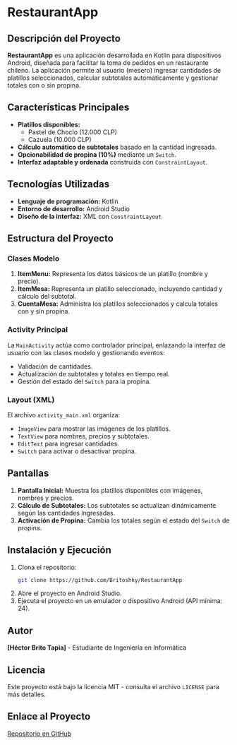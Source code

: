 # RestaurantApp

## Descripción del Proyecto
**RestaurantApp** es una aplicación desarrollada en Kotlin para dispositivos Android, diseñada para facilitar la toma de pedidos en un restaurante chileno. La aplicación permite al usuario (mesero) ingresar cantidades de platillos seleccionados, calcular subtotales automáticamente y gestionar totales con o sin propina.

## Características Principales
- **Platillos disponibles:**
  - Pastel de Choclo (12.000 CLP)
  - Cazuela (10.000 CLP)
- **Cálculo automático de subtotales** basado en la cantidad ingresada.
- **Opcionabilidad de propina (10%)** mediante un `Switch`.
- **Interfaz adaptable y ordenada** construida con `ConstraintLayout`.

## Tecnologías Utilizadas
- **Lenguaje de programación:** Kotlin
- **Entorno de desarrollo:** Android Studio
- **Diseño de la interfaz:** XML con `ConstraintLayout`

## Estructura del Proyecto
### Clases Modelo
1. **ItemMenu:** Representa los datos básicos de un platillo (nombre y precio).
2. **ItemMesa:** Representa un platillo seleccionado, incluyendo cantidad y cálculo del subtotal.
3. **CuentaMesa:** Administra los platillos seleccionados y calcula totales con y sin propina.

### Activity Principal
La `MainActivity` actúa como controlador principal, enlazando la interfaz de usuario con las clases modelo y gestionando eventos:
- Validación de cantidades.
- Actualización de subtotales y totales en tiempo real.
- Gestión del estado del `Switch` para la propina.

### Layout (XML)
El archivo `activity_main.xml` organiza:
- `ImageView` para mostrar las imágenes de los platillos.
- `TextView` para nombres, precios y subtotales.
- `EditText` para ingresar cantidades.
- `Switch` para activar o desactivar propina.

## Pantallas
1. **Pantalla Inicial:** Muestra los platillos disponibles con imágenes, nombres y precios.
2. **Cálculo de Subtotales:** Los subtotales se actualizan dinámicamente según las cantidades ingresadas.
3. **Activación de Propina:** Cambia los totales según el estado del `Switch` de propina.

## Instalación y Ejecución
1. Clona el repositorio:
   ```bash
   git clone https://github.com/Britoshky/RestaurantApp
   ```
2. Abre el proyecto en Android Studio.
3. Ejecuta el proyecto en un emulador o dispositivo Android (API mínima: 24).

## Autor
**[Héctor Brito Tapia]** - Estudiante de Ingeniería en Informática

## Licencia
Este proyecto está bajo la licencia MIT - consulta el archivo `LICENSE` para más detalles.

## Enlace al Proyecto
[Repositorio en GitHub](https://github.com/Britoshky/RestaurantApp)
